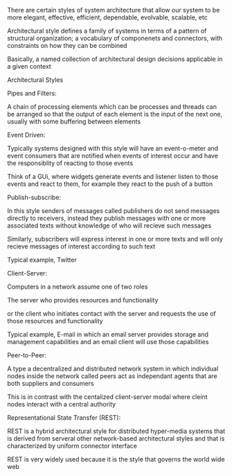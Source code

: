 There are certain styles of system architecture that allow our system to be more elegant, effective, efficient, dependable, evolvable, scalable, etc

Architectural style defines a family of systems in terms of a pattern of structural organization; a vocabulary of componenets and connectors, with constraints on how they can be combined

Basically, a named collection of architectural design decisions applicable in a given context


Architectural Styles


Pipes and Filters:

A chain of processing elements which can be processes and threads can be arranged so that the output of each element is the input of the next one, usually with some buffering between elements


Event Driven:

Typically systems designed with this style will have an event-o-meter and event consumers that are notified when events of interest occur and have the responsiblity of reacting to those events

Think of a GUi, where widgets generate events and listener listen to those events and react to them, for example they react to the push of a button


Publish-subscribe:

In this style senders of messages called publishers do not send messages directly to receivers, instead they publish messages with one or more associated texts without knowledge of who will recieve such messages

Similarly, subscribers will express interest in one or more texts and will only recieve messages of interest according to such text

Typical example, Twitter


Client-Server:

Computers in a network assume one of two roles

The server who provides resources and functionality

or the client who initiates contact with the server and requests the use of those resources and functionality

Typical example, E-mail in which an email server provides storage and management capabilities and an email client will use those capabilities


Peer-to-Peer:

A type a decentralized and distributed network system in which individual nodes inside the network called peers act as independant agents that are both suppliers and consumers

This is in contrast with the centalized client-server modal where cleint nodes interact with a central authority


Representational State Transfer (REST):

REST is a hybrid architectural style for distributed hyper-media systems that is derived from serveral other network-based architectural styles and that is characterized by uniform connector interface

REST is very widely used because it is the style that governs the world wide web